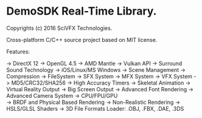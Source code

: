 # DemoSDK Real-Time Library.

Copyrights (c) 2016 SciVFX Technologies.

Cross-platform C/C++ source project based on MIT license.

Features:

-> DirectX 12
-> OpenGL 4.5
-> AMD Mantle
-> Vulkan API
-> Surround Sound Technology
-> iOS/Linux/MS Windows
-> Scene Management
-> Compression
-> FileSystem
-> SFX System
-> MFX System
-> VFX System
-> MD5/CRC32/SHA256
-> High Accuracy Timers 
-> Skeletal Animation
-> Virtual Reality Output
-> Big Screen Output
-> Advanced Font Rendering
-> Advanced Camera System
-> CPU/FPU/GPU  
-> BRDF and Physical Based Rendering
-> Non-Realistic Rendering
-> HSLS/GLSL Shaders
-> 3D File Formats Loader: .OBJ, .FBX, .DAE, .3DS




